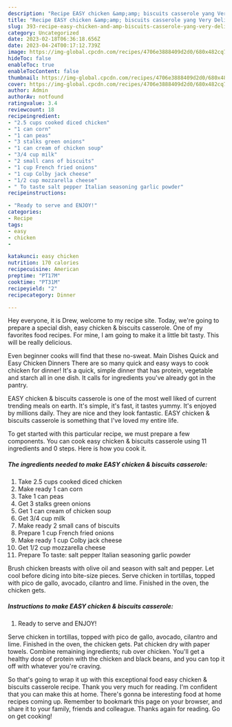 ```yaml
---
description: "Recipe EASY chicken &amp;amp; biscuits casserole yang Very Delicious"
title: "Recipe EASY chicken &amp;amp; biscuits casserole yang Very Delicious"
slug: 393-recipe-easy-chicken-and-amp-biscuits-casserole-yang-very-delicious
category: Uncategorized
date: 2023-02-18T06:36:18.656Z
date: 2023-04-24T00:17:12.739Z
image: https://img-global.cpcdn.com/recipes/4706e3888409d2d0/680x482cq70/easy-chicken-biscuits-casserole-recipe-main-photo.jpg
hideToc: false
enableToc: true
enableTocContent: false
thumbnail: https://img-global.cpcdn.com/recipes/4706e3888409d2d0/680x482cq70/easy-chicken-biscuits-casserole-recipe-main-photo.jpg
cover: https://img-global.cpcdn.com/recipes/4706e3888409d2d0/680x482cq70/easy-chicken-biscuits-casserole-recipe-main-photo.jpg
author: Admin
authorAv: notfound
ratingvalue: 3.4
reviewcount: 18
recipeingredient:
- "2.5 cups cooked diced chicken"
- "1 can corn"
- "1 can peas"
- "3 stalks green onions"
- "1 can cream of chicken soup"
- "3/4 cup milk"
- "2 small cans of biscuits"
- "1 cup French fried onions"
- "1 cup Colby jack cheese"
- "1/2 cup mozzarella cheese"
- " To taste salt pepper Italian seasoning garlic powder"
recipeinstructions:

- "Ready to serve and ENJOY!"
categories:
- Recipe
tags:
- easy
- chicken
- 

katakunci: easy chicken  
nutrition: 170 calories
recipecuisine: American
preptime: "PT17M"
cooktime: "PT31M"
recipeyield: "2"
recipecategory: Dinner

---
```



Hey everyone, it is Drew, welcome to my recipe site. Today, we're going to prepare a special dish, easy chicken &amp; biscuits casserole. One of my favorites food recipes. For mine, I am going to make it a little bit tasty. This will be really delicious.

Even beginner cooks will find that these no-sweat. Main Dishes Quick and Easy Chicken Dinners There are so many quick and easy ways to cook chicken for dinner! It&#39;s a quick, simple dinner that has protein, vegetable and starch all in one dish. It calls for ingredients you&#39;ve already got in the pantry.

EASY chicken &amp; biscuits casserole is one of the most well liked of current trending meals on earth. It's simple, it's fast, it tastes yummy. It's enjoyed by millions daily. They are nice and they look fantastic. EASY chicken &amp; biscuits casserole is something that I've loved my entire life.


To get started with this particular recipe, we must prepare a few components. You can cook easy chicken &amp; biscuits casserole using 11 ingredients and 0 steps. Here is how you cook it.

<!--inarticleads1-->

##### The ingredients needed to make EASY chicken &amp; biscuits casserole:

1. Take 2.5 cups cooked diced chicken
1. Make ready 1 can corn
1. Take 1 can peas
1. Get 3 stalks green onions
1. Get 1 can cream of chicken soup
1. Get 3/4 cup milk
1. Make ready 2 small cans of biscuits
1. Prepare 1 cup French fried onions
1. Make ready 1 cup Colby jack cheese
1. Get 1/2 cup mozzarella cheese
1. Prepare  To taste: salt pepper Italian seasoning garlic powder


Brush chicken breasts with olive oil and season with salt and pepper. Let cool before dicing into bite-size pieces. Serve chicken in tortillas, topped with pico de gallo, avocado, cilantro and lime. Finished in the oven, the chicken gets. 

<!--inarticleads2-->

##### Instructions to make EASY chicken &amp; biscuits casserole:


1. Ready to serve and ENJOY!

Serve chicken in tortillas, topped with pico de gallo, avocado, cilantro and lime. Finished in the oven, the chicken gets. Pat chicken dry with paper towels. Combine remaining ingredients; rub over chicken. You&#39;ll get a healthy dose of protein with the chicken and black beans, and you can top it off with whatever you&#39;re craving. 

So that's going to wrap it up with this exceptional food easy chicken &amp; biscuits casserole recipe. Thank you very much for reading. I'm confident that you can make this at home. There's gonna be interesting food at home recipes coming up. Remember to bookmark this page on your browser, and share it to your family, friends and colleague. Thanks again for reading. Go on get cooking!
